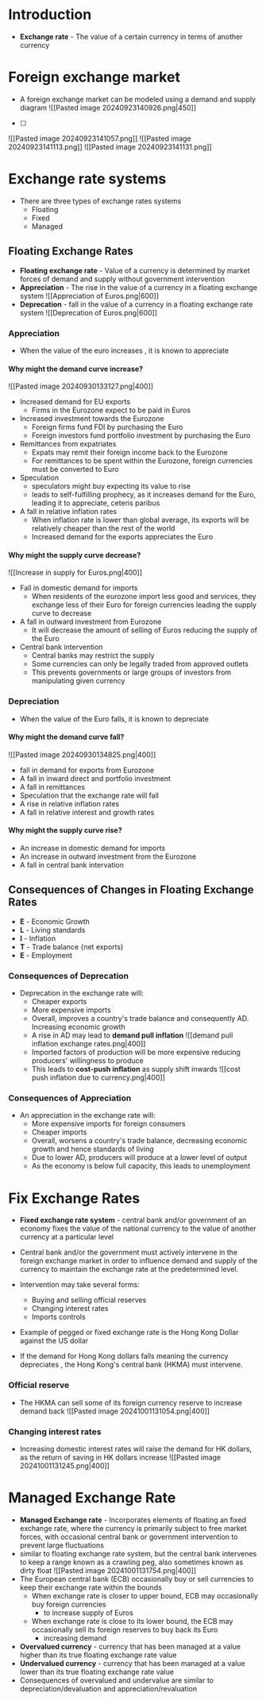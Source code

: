 # Introduction
- **Exchange rate** - The value of a certain currency in terms of another currency
# Foreign exchange market
- A foreign exchange market can be modeled using a demand and supply diagram
![[Pasted image 20240923140926.png|450]]

- [ ] 

![[Pasted image 20240923141057.png]]
![[Pasted image 20240923141113.png]]
![[Pasted image 20240923141131.png]]
# Exchange rate systems
- There are three types of exchange rates systems
	- Floating 
	- Fixed
	- Managed
## Floating Exchange Rates
- **Floating exchange rate** - Value of a currency is determined by market forces of demand and supply without government intervention
- **Appreciation** - The rise in the value of a currency in a floating exchange system
![[Appreciation of Euros.png|600]]
- **Deprecation** - fall in the value of a currency in a floating exchange rate system
![[Deprecation of Euros.png|600]]
### Appreciation
- When the value of the euro increases , it is known to appreciate
#### Why might the demand curve increase? 
![[Pasted image 20240930133127.png|400]]
- Increased demand for EU exports
	- Firms in the Eurozone expect to be paid in Euros
- Increased investment towards the Eurozone 
	- Foreign firms fund FDI by purchasing the Euro
	- Foreign investors fund portfolio investment by purchasing the Euro
- Remittances from expatriates
	- Expats may remit their foreign income back to the Eurozone
	- For remittances to be spent within the Eurozone, foreign currencies must be converted to Euro
- Speculation
	- speculators might buy expecting its value to rise
	- leads to self-fulfilling prophecy, as it increases demand for the Euro, leading it to appreciate, ceteris paribus
- A fall in relative inflation rates
	- When inflation rate is lower than global average, its exports will be relatively cheaper than the rest of the world
	- Increased demand for the exports appreciates the Euro 
#### Why might the supply curve decrease? 
![[Increase in supply for Euros.png|400]]
- Fall in domestic demand for imports 
	- When residents of the eurozone import less good and services, they exchange less of their Euro for foreign currencies leading the supply curve to decrease
- A fall in outward investment from Eurozone
	- It will decrease the amount of selling of Euros reducing the supply of the Euro
- Central bank intervention
	- Central banks may restrict the supply 
	- Some currencies can only be legally traded from approved outlets
	- This prevents governments or large groups of investors from manipulating given currency
### Depreciation
- When the value of the Euro falls, it is known to depreciate
#### Why might the demand curve fall? 
![[Pasted image 20240930134825.png|400]]
- fall in demand for exports from Eurozone
- A fall in inward direct and portfolio investment
- A fall in remittances 
- Speculation that the exchange rate will fall
- A rise in relative inflation rates
- A fall in relative interest and growth rates
#### Why might the supply curve rise? 
- An increase in domestic demand for imports
- An increase in outward investment from the Eurozone
- A fall in central bank intervation 
## Consequences of Changes in Floating Exchange Rates
- **E** - Economic Growth
- **L** - Living standards
- **I** - Inflation
- **T** - Trade balance {net exports)
- **E** - Employment
### Consequences of Deprecation
- Deprecation in the exchange rate will:
	- Cheaper exports
	- More expensive imports
	- Overall, improves a country's trade balance and consequently AD. Increasing economic growth
	- A rise in AD may lead to **demand pull inflation**
	![[demand pull inflation exchange rates.png|400]]
	- Imported factors of production will be more expensive reducing producers' willingness to produce
	- This leads to **cost-push inflation** as supply shift inwards
![[cost push inflation due to currency.png|400]]
### Consequences of Appreciation
- An appreciation in the exchange rate will:
	- More expensive imports for foreign consumers
	- Cheaper imports
	- Overall, worsens a country's trade balance, decreasing economic growth and hence standards of living
	- Due to lower AD, producers will produce at a lower level of output
	- As the economy is below full capacity, this leads to unemployment
# Fix Exchange Rates
- **Fixed exchange rate system** - central bank and/or government of an economy fixes the value of the national currency to the value of another currency at a particular level

- Central bank and/or the government must actively intervene in the foreign exchange market in order to influence demand and supply of the currency to maintain the exchange rate at the predetermined level. 

- Intervention may take several forms:
	- Buying and selling official reserves
	- Changing interest rates
	- Imports controls
- Example of pegged or fixed exchange rate is the Hong Kong Dollar against the US dollar
- If the demand for Hong Kong dollars falls meaning the currency depreciates , the Hong Kong's central bank (HKMA) must intervene.
### Official reserve
- The HKMA can sell some of its foreign currency reserve to increase demand back
![[Pasted image 20241001131054.png|400]]
### Changing interest rates
- Increasing domestic interest rates will raise the demand for HK dollars, as the return of saving in HK dollars increase
![[Pasted image 20241001131245.png|400]]

# Managed Exchange Rate
- **Managed Exchange rate**  - Incorporates elements of floating an fixed exchange rate, where the currency is primarily subject to free market forces, with occasional central bank or government intervention to prevent large fluctuations
- similar to floating exchange rate system, but the central bank intervenes to keep a range known as a crawling peg, also sometimes known as dirty float
![[Pasted image 20241001131754.png|400]]
- The European central bank (ECB) occasionally buy or sell currencies to keep their exchange rate within the bounds
	- When exchange rate is closer to upper bound, ECB may occasionally buy foreign currencies
		- to increase supply of Euros
	- When exchange rate is close to its lower bound, the ECB may occasionally sell its foreign reserves to buy back its Euro
		- increasing demand
- **Overvalued currency** - currency that has been managed at a value higher than its true floating exchange rate value
- **Undervalued currency** - currency that has been managed at a value lower than its true floating exchange rate value
- Consequences of overvalued and undervalue are similar to depreciation/devaluation and appreciation/revaluation
